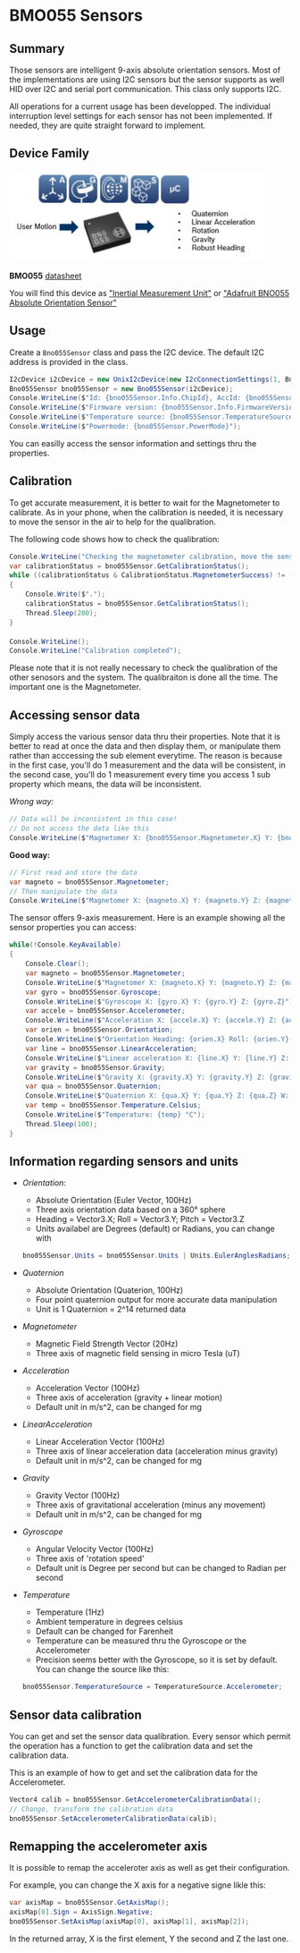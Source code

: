 # BMO055 Sensors

## Summary

Those sensors are intelligent 9-axis absolute orientation sensors. Most of the implementations are using I2C sensors but the sensor supports as well HID over I2C and serial port communication. This class only supports I2C.

All operations for a current usage has been developped. The individual interruption level settings for each sensor has not been implemented. If needed, they are quite straight forward to implement.

## Device Family

![BNO055](./BNO055.jpg)

**BMO055** [datasheet](https://ae-bst.resource.bosch.com/media/_tech/media/datasheets/BST-BNO055-DS000.pdf)

You will find this device as ["Inertial Measurement Unit"](https://www.dexterindustries.com/product/imu-sensor/) or ["Adafruit BNO055 Absolute Orientation Sensor"](https://learn.adafruit.com/adafruit-bno055-absolute-orientation-sensor/overview)

## Usage

Create a ```Bno055Sensor``` class and pass the I2C device. The default I2C address is provided in the class.

```csharp
I2cDevice i2cDevice = new UnixI2cDevice(new I2cConnectionSettings(1, Bno055Sensor.DefaultI2cAddress));
Bno055Sensor bno055Sensor = new Bno055Sensor(i2cDevice);
Console.WriteLine($"Id: {bno055Sensor.Info.ChipId}, AccId: {bno055Sensor.Info.AcceleratorId}, GyroId: {bno055Sensor.Info.GyroscopeId}, MagId: {bno055Sensor.Info.MagnetometerId}");
Console.WriteLine($"Firmware version: {bno055Sensor.Info.FirmwareVersion}, Bootloader: {bno055Sensor.Info.BootloaderVersion}");
Console.WriteLine($"Temperature source: {bno055Sensor.TemperatureSource}, Operation mode: {bno055Sensor.OperationMode}, Units: {bno055Sensor.Units}");
Console.WriteLine($"Powermode: {bno055Sensor.PowerMode}");
```

You can easilly access the sensor information and settings thru the properties.

## Calibration

To get accurate measurement, it is better to wait for the Magnetometer to calibrate. As in your phone, when the calibration is needed, it is necessary to move the sensor in the air to help for the qualibration.

The following code shows how to check the qualibration:

```csharp
Console.WriteLine("Checking the magnetometer calibration, move the sensor up to the calibration will be complete if needed");
var calibrationStatus = bno055Sensor.GetCalibrationStatus();
while ((calibrationStatus & CalibrationStatus.MagnetometerSuccess) != (CalibrationStatus.MagnetometerSuccess))
{
    Console.Write($".");
    calibrationStatus = bno055Sensor.GetCalibrationStatus();
    Thread.Sleep(200);
}

Console.WriteLine();
Console.WriteLine("Calibration completed");
```

Please note that it is not really necessary to check the qualibration of the other senosors and the system. The qualibraiton is done all the time. The important one is the Magnetometer.

## Accessing sensor data

Simply access the various sensor data thru their properties. Note that it is better to read at once the data and then display them, or manipulate them rather than acccessing the sub element everytime. The reason is because in the first case, you'll do 1 measurement and the data will be consistent, in the second case, you'll do 1 measurement every time you access 1 sub property which means, the data will be inconsistent.

*Wrong way:*

```csharp
// Data will be inconsistent in this case!
// Do not access the data like this
Console.WriteLine($"Magnetomer X: {bno055Sensor.Magnetometer.X} Y: {bno055Sensor.Magnetometer.Y} Z: {bno055Sensor.Magnetometer.Z}");
```

**Good way:**

```csharp
// First read and store the data
var magneto = bno055Sensor.Magnetometer;
// Then manipulate the data
Console.WriteLine($"Magnetomer X: {magneto.X} Y: {magneto.Y} Z: {magneto.Z}");
```

The sensor offers 9-axis measurement. Here is an example showing all the sensor properties you can access:

```csharp
while(!Console.KeyAvailable)
{
    Console.Clear();
    var magneto = bno055Sensor.Magnetometer;
    Console.WriteLine($"Magnetomer X: {magneto.X} Y: {magneto.Y} Z: {magneto.Z}");
    var gyro = bno055Sensor.Gyroscope;
    Console.WriteLine($"Gyroscope X: {gyro.X} Y: {gyro.Y} Z: {gyro.Z}");
    var accele = bno055Sensor.Accelerometer;
    Console.WriteLine($"Acceleration X: {accele.X} Y: {accele.Y} Z: {accele.Z}");
    var orien = bno055Sensor.Orientation;
    Console.WriteLine($"Orientation Heading: {orien.X} Roll: {orien.Y} Pitch: {orien.Z}");
    var line = bno055Sensor.LinearAcceleration;
    Console.WriteLine($"Linear acceleration X: {line.X} Y: {line.Y} Z: {line.Z}");
    var gravity = bno055Sensor.Gravity;
    Console.WriteLine($"Gravity X: {gravity.X} Y: {gravity.Y} Z: {gravity.Z}");
    var qua = bno055Sensor.Quaternion;
    Console.WriteLine($"Quaternion X: {qua.X} Y: {qua.Y} Z: {qua.Z} W: {qua.W}");
    var temp = bno055Sensor.Temperature.Celsius;
    Console.WriteLine($"Temperature: {temp} °C");
    Thread.Sleep(100);
}
```

## Information regarding sensors and units

* *Orientation*:
    * Absolute Orientation (Euler Vector, 100Hz)
    * Three axis orientation data based on a 360° sphere
    * Heading = Vector3.X; Roll = Vector3.Y; Pitch = Vector3.Z
    * Units availabel are Degrees (default) or Radians, you can change with
    ```csharp
    bno055Sensor.Units = bno055Sensor.Units | Units.EulerAnglesRadians;
    ```
* *Quaternion*
    * Absolute Orientation (Quaterion, 100Hz)
    * Four point quaternion output for more accurate data manipulation
    * Unit is 1 Quaternion = 2^14 returned data

* *Magnetometer*
    * Magnetic Field Strength Vector (20Hz)
    * Three axis of magnetic field sensing in micro Tesla (uT)

* *Acceleration*
    * Acceleration Vector (100Hz)
    * Three axis of acceleration (gravity + linear motion)
    * Default unit in m/s^2, can be changed for mg

* *LinearAcceleration*
    * Linear Acceleration Vector (100Hz)
    * Three axis of linear acceleration data (acceleration minus gravity)
    * Default unit in m/s^2, can be changed for mg

* *Gravity*
    * Gravity Vector (100Hz)
    * Three axis of gravitational acceleration (minus any movement)
    * Default unit in m/s^2, can be changed for mg

* *Gyroscope*
    * Angular Velocity Vector (100Hz)
    * Three axis of 'rotation speed'
    * Default unit is Degree per second but can be changed to Radian per second

* *Temperature*
    * Temperature (1Hz)
    * Ambient temperature in degrees celsius
    * Default can be changed for Farenheit
    * Temperature can be measured thru the Gyroscope or the Accelerometer
    * Precision seems better with the Gyroscope, so it is set by default. You can change the source like this:
    ```csharp
    bno055Sensor.TemperatureSource = TemperatureSource.Accelerometer;
    ```

## Sensor data calibration

You can get and set the sensor data qualibration. Every sensor which permit the operation has a function to get the calibration data and set the calibration data.

This is an example of how to get and set the calibration data for the Accelerometer.

```csharp
Vector4 calib = bno055Sensor.GetAccelerometerCalibrationData();
// Change, transform the calibration data
bno055Sensor.SetAccelerometerCalibrationData(calib);
```

## Remapping the accelerometer axis

It is possible to remap the acceleroter axis as well as get their configuration.

For example, you can change the X axis for a negative signe likle this:

```csharp
var axisMap = bno055Sensor.GetAxisMap();
axisMap[0].Sign = AxisSign.Negative;
bno055Sensor.SetAxisMap(axisMap[0], axisMap[1], axisMap[2]);
```

In the returned array, X is the first element, Y the second and Z the last one.
